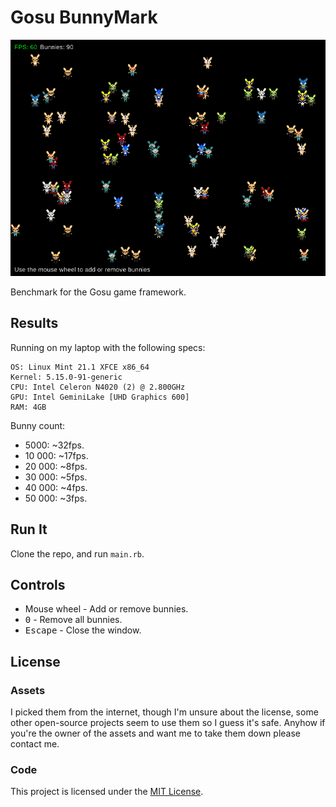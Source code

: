 # Gosu BunnyMark

![Screenshot](docs/media/screenshot_1.png)

Benchmark for the Gosu game framework.

## Results

Running on my laptop with the following specs: 

```console
OS: Linux Mint 21.1 XFCE x86_64
Kernel: 5.15.0-91-generic
CPU: Intel Celeron N4020 (2) @ 2.800GHz
GPU: Intel GeminiLake [UHD Graphics 600]
RAM: 4GB
```

Bunny count:

- 5000: ~32fps.
- 10 000: ~17fps.
- 20 000: ~8fps.
- 30 000: ~5fps.
- 40 000: ~4fps.
- 50 000: ~3fps.

## Run It

Clone the repo, and run `main.rb`.

## Controls

- Mouse wheel - Add or remove bunnies. 
- <kbd>0</kbd> - Remove all bunnies.
- <kbd>Escape</kbd> - Close the window.

## License

### Assets

I picked them from the internet, though I'm unsure about the license, some other
open-source projects seem to use them so I guess it's safe. Anyhow if you're the 
owner of the assets and want me to take them down please contact me.

### Code

This project is licensed under the [MIT License](/LICENSE).
